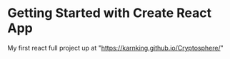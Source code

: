 # Getting Started with Create React App

My first react full project up at "https://karnking.github.io/Cryptosphere/"
